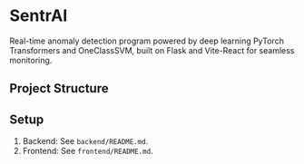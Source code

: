 # SentrAI

Real-time anomaly detection program powered by deep learning PyTorch Transformers and OneClassSVM, built on Flask and Vite-React for seamless monitoring.

## Project Structure

## Setup
1. Backend: See `backend/README.md`.
2. Frontend: See `frontend/README.md`.
